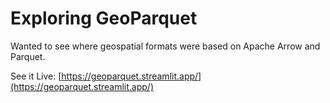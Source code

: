 # Exploring GeoParquet

Wanted to see where geospatial formats were based on Apache Arrow and Parquet.

See it Live: [https://geoparquet.streamlit.app/](https://geoparquet.streamlit.app/)

